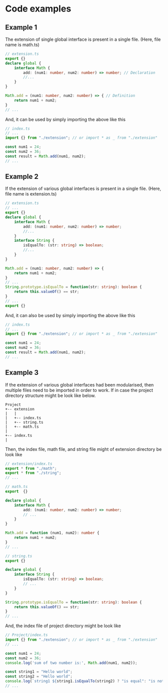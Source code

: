 # Code examples
## Example 1
The extension of single global interface is present in a single file. (Here, file name is math.ts)
```ts
// extension.ts
export {}
declare global {
    interface Math {
        add: (num1: number, num2: number) => number; // Declaration
        //...
    }
}

Math.add = (num1: number, num2: number) => { // Definition
    return num1 + num2;
}
// ...
```

And, it can be used by simply importing the above like this
```ts
// index.ts
// ...
import {} from "./extension"; // or import * as _ from "./extension"

const num1 = 24;
const num2 = 36;
const result = Math.add(num1, num2);
// ...
```
## Example 2
If the extension of various global interfaces is present in a single file. (Here, file name is extension.ts)
```ts
// extension.ts
// ...
export {}
declare global {
    interface Math {
        add: (num1: number, num2: number) => number;
        //...
    }
    interface String {
        isEqualTo: (str: string) => boolean;
        //...
    }
}

Math.add = (num1: number, num2: number) => {
    return num1 + num2;
}
// ...
String.prototype.isEqualTo = function(str: string): boolean {
    return this.valueOf() == str;
}
// ...
export {}
```
And, it can also be used by simply importing the above like this
```ts
// index.ts
// ...
import {} from "./extension"; // or import * as _ from "./extension"

const num1 = 24;
const num2 = 36;
const result = Math.add(num1, num2);
// ...
```

## Example 3
If the extension of various global interfaces had been modularised, then multiple files need to be imported in order to work.
If in case the project directory structure might be look like below. 
```
Project
+-- extension
|   |
|   +-- index.ts
|   +-- string.ts
|   +-- math.ts
|
+-- index.ts
|
```
Then, the index file, math file, and string file might of extension directory be look like
```ts
// extension/index.ts
export * from "./math";
export * from "./string";
// ...
```

```ts
// math.ts
export  {}

declare global {
    interface Math {
        add: (num1: number, num2: number) => number;
        // ...
    }
}

Math.add = function (num1, num2): number {
    return num1 + num2;
}
// ...
```

```ts
// string.ts
export {}

declare global {
    interface String {
        isEqualTo: (str: string) => boolean;
        // ...
    }
}

String.prototype.isEqualTo = function(str: string): boolean {
    return this.valueOf() == str;
}
// ...
```
And, the index file of project directory might be look like 
```ts
// Project/index.ts
import {} from "./extension"; // or import * as _ from "./extension"
// ...

const num1 = 24;
const num2 = 36;
console.log('sum of two number is:', Math.add(num1, num2));

const string1 = "Hello world";
const string2 = "Hello world";
console.log(`string1 ${string1.isEqualTo(string2) ? "is equal": "is not equal" } to string2`);
// ...
```
